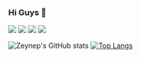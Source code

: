 ### Hi Guys 👋
<!--   ![logo](zd2.png)
-->

[![](https://img.shields.io/badge/Twitter-66435A)](https://twitter.com/diclezyneep)   [![](https://img.shields.io/badge/Youtube-66435A)](https://www.youtube.com/channel/UCPnJ2dQcht_XPxKaTwVTk2A)   [![](https://img.shields.io/badge/Blog-66435A)](https://sisterslab.co/yazar/zeynep-dicle/)   [![](https://img.shields.io/badge/Spotfiy-66435A)](https://open.spotify.com/user/3bsoz3jesd1aw0qinhvl7kp5n?si=3e6e173cd36746c5)


![Zeynep's GitHub stats](https://github-readme-stats.vercel.app/api?username=zeynepdicle&show_icons=true&theme=radical)     [![Top Langs](https://github-readme-stats.vercel.app/api/top-langs/?username=zeynepdicle&layout=compact&theme=radical)](https://github.com/zeynepdicle/github-readme)


<!--
**zeynepdicle/zeynepdicle** is a ✨ _special_ ✨ repository because its `README.md` (this file) appears on your GitHub profile.

Here are some ideas to get you started:

- 🔭 I’m currently working on ...
- 🌱 I’m currently learning ...
- 👯 I’m looking to collaborate on ...
- 🤔 I’m looking for help with ...
- 💬 Ask me about ...
- 📫 How to reach me: ...
- 😄 Pronouns: ...
- ⚡ Fun fact: ...
-->
